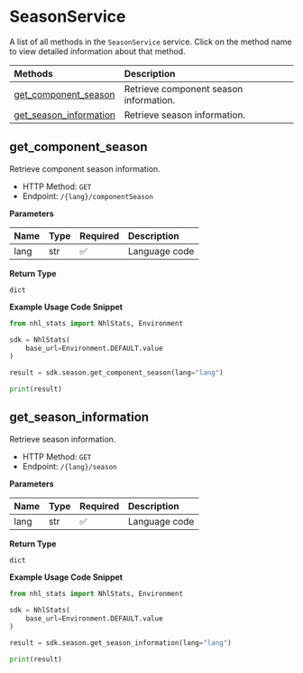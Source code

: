 # SeasonService

A list of all methods in the `SeasonService` service. Click on the method name to view detailed information about that method.

| Methods                                           | Description                            |
| :------------------------------------------------ | :------------------------------------- |
| [get_component_season](#get_component_season)     | Retrieve component season information. |
| [get_season_information](#get_season_information) | Retrieve season information.           |

## get_component_season

Retrieve component season information.

- HTTP Method: `GET`
- Endpoint: `/{lang}/componentSeason`

**Parameters**

| Name | Type | Required | Description   |
| :--- | :--- | :------- | :------------ |
| lang | str  | ✅       | Language code |

**Return Type**

`dict`

**Example Usage Code Snippet**

```python
from nhl_stats import NhlStats, Environment

sdk = NhlStats(
    base_url=Environment.DEFAULT.value
)

result = sdk.season.get_component_season(lang="lang")

print(result)
```

## get_season_information

Retrieve season information.

- HTTP Method: `GET`
- Endpoint: `/{lang}/season`

**Parameters**

| Name | Type | Required | Description   |
| :--- | :--- | :------- | :------------ |
| lang | str  | ✅       | Language code |

**Return Type**

`dict`

**Example Usage Code Snippet**

```python
from nhl_stats import NhlStats, Environment

sdk = NhlStats(
    base_url=Environment.DEFAULT.value
)

result = sdk.season.get_season_information(lang="lang")

print(result)
```

<!-- This file was generated by liblab | https://liblab.com/ -->

